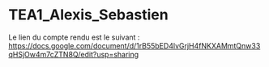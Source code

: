 # TEA1_Alexis_Sebastien

Le lien du compte rendu est le suivant : https://docs.google.com/document/d/1rB55bED4lvGrjH4fNKXAMmtQnw33qHSjOw4m7cZTN8Q/edit?usp=sharing
